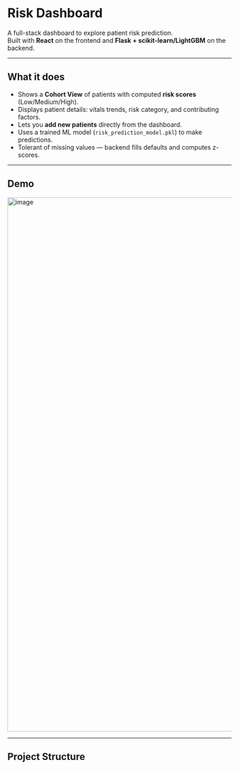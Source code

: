 #  Risk Dashboard

A full-stack dashboard to explore patient risk prediction.  
Built with **React** on the frontend and **Flask + scikit-learn/LightGBM** on the backend.

---

##  What it does

- Shows a **Cohort View** of patients with computed **risk scores** (Low/Medium/High).
- Displays patient details: vitals trends, risk category, and contributing factors.
- Lets you **add new patients** directly from the dashboard.
- Uses a trained ML model (`risk_prediction_model.pkl`) to make predictions.
- Tolerant of missing values — backend fills defaults and computes z-scores.

---

##  Demo

<img width="1920" height="1200" alt="image" src="https://github.com/user-attachments/assets/3eb47288-7b45-4349-b9be-5e62b58f7dcd" />


---

##  Project Structure

